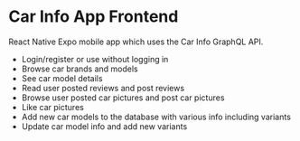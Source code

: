 # Car Info App Frontend

React Native Expo mobile app which uses the Car Info GraphQL API.

- Login/register or use without logging in
- Browse car brands and models
- See car model details
- Read user posted reviews and post reviews
- Browse user posted car pictures and post car pictures
- Like car pictures
- Add new car models to the database with various info including variants
- Update car model info and add new variants
